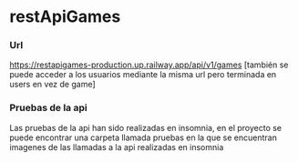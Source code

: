 # restApiGames
### Url
https://restapigames-production.up.railway.app/api/v1/games [también se puede acceder a los usuarios mediante la misma url pero terminada en users en vez de game]
### Pruebas de la api
Las pruebas de la api han sido realizadas en insomnia, en el proyecto se puede encontrar una carpeta llamada pruebas en la que se encuentran imagenes de las llamadas a la api realizadas en insomnia
